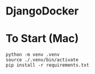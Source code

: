 # DjangoDocker

# To Start (Mac)

```console
python -m venv .venv
source ./.venv/bin/activate
pip install -r requirements.txt
```
